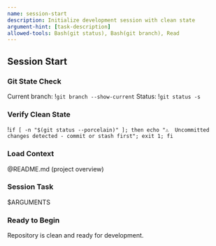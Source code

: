 ```yaml
---
name: session-start
description: Initialize development session with clean state
argument-hint: [task-description]
allowed-tools: Bash(git status), Bash(git branch), Read
---
```


## Session Start

### Git State Check
Current branch: !`git branch --show-current`
Status: !`git status -s`

### Verify Clean State
!`if [ -n "$(git status --porcelain)" ]; then echo "⚠️  Uncommitted changes detected - commit or stash first"; exit 1; fi`

### Load Context
@README.md (project overview)

### Session Task
$ARGUMENTS

### Ready to Begin
Repository is clean and ready for development.